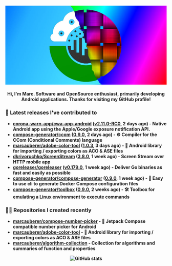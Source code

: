 <p align="center">
	<img src="https://raw.githubusercontent.com/marcauberer/marcauberer/master/images/frontpage-image.jpg">
	<br><br>
	<b>Hi, I'm Marc. Software and OpenSource enthusiast, primarily developing Android applications. Thanks for visiting my GitHub profile!
</p>

### 🚀 Latest releases I've contributed to


- [corona-warn-app/cwa-app-android](https://github.com/corona-warn-app/cwa-app-android) ([v2.11.0-RC0](https://github.com/corona-warn-app/cwa-app-android/releases/tag/v2.11.0-RC0), 2 days ago) - Native Android app using the Apple/Google exposure notification API.
- [compose-generator/ccom](https://github.com/compose-generator/ccom) ([0.9.0](https://github.com/compose-generator/ccom/releases/tag/0.9.0), 2 days ago) - ⚙️ Compiler for the CCom (Conditional Comments) language
- [marcauberer/adobe-color-tool](https://github.com/marcauberer/adobe-color-tool) ([1.0.3](https://github.com/marcauberer/adobe-color-tool/releases/tag/1.0.3), 3 days ago) - 🎨 Android library for importing / exporting colors as ACO &amp; ASE files
- [dkrivoruchko/ScreenStream](https://github.com/dkrivoruchko/ScreenStream) ([3.8.0](https://github.com/dkrivoruchko/ScreenStream/releases/tag/3.8.0), 1 week ago) - Screen Stream over HTTP mobile app
- [goreleaser/goreleaser](https://github.com/goreleaser/goreleaser) ([v0.179.0](https://github.com/goreleaser/goreleaser/releases/tag/v0.179.0), 1 week ago) - Deliver Go binaries as fast and easily as possible
- [compose-generator/compose-generator](https://github.com/compose-generator/compose-generator) ([0.9.0](https://github.com/compose-generator/compose-generator/releases/tag/0.9.0), 1 week ago) - 🐳 Easy to use cli to generate Docker Compose configuration files
- [compose-generator/toolbox](https://github.com/compose-generator/toolbox) ([0.9.0](https://github.com/compose-generator/toolbox/releases/tag/0.9.0), 2 weeks ago) - 🛠️ Toolbox for emulating a Linux environment to execute commands

### 👨‍💻 Repositories I created recently
- [marcauberer/compose-number-picker](https://github.com/marcauberer/compose-number-picker) - 🔢 Jetpack Compose compatible number picker for Android
- [marcauberer/adobe-color-tool](https://github.com/marcauberer/adobe-color-tool) - 🎨 Android library for importing / exporting colors as ACO &amp; ASE files
- [marcauberer/algorithm-collection](https://github.com/marcauberer/algorithm-collection) - Collection for algorithms and summaries of function and properties

<p align="center">
	<img src="https://github-readme-stats.vercel.app/api?username=marcauberer&show_icons=true&theme=dark" alt="GitHub stats">
</p>
